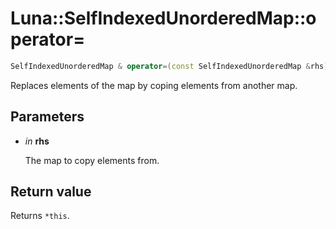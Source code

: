 # Luna::SelfIndexedUnorderedMap::operator=

```c++
SelfIndexedUnorderedMap & operator=(const SelfIndexedUnorderedMap &rhs)
```

Replaces elements of the map by coping elements from another map. 



## Parameters
* *in* **rhs**

    The map to copy elements from. 

## Return value
Returns `*this`. 

